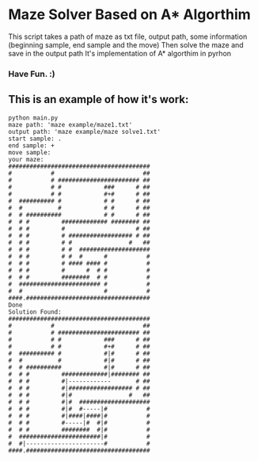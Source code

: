 # Maze Solver Based on A* Algorthim
This script takes a path of maze as txt file, output path, some information 
(beginning sample, end sample and the move) Then solve the maze and save in the output path
It's implementation of A* algorthim in pyrhon
### **Have Fun. :)**

## This is an example of how it's work:

```
python main.py
maze path: 'maze example/maze1.txt'
output path: 'maze example/maze solve1.txt'
start sample: .
end sample: +
move sample:  
your maze: 
########################################
#           #                         ##
#           # ####################### ##
#           # #            ###      # ##
#           # #            #+#      # ##
#  ########## #            # #      # ##
#  #          #            # #      # ##
#  # ##########            # #      # ##
#  # #         ############# ######## ##
#  # #         #                    # ##
#  # #         # ################## # ##
#  # #         # #                #   ##
#  # #         # #  ####################
#  # #         # #  #      #           #
#  # #         # #### #### #           #
#  # #         #      #  # #           #
#  # #         ########  # #           #
#  ####################### #           #
#  #                       #           #
####.###################################
Done
Solution Found: 
########################################
#           #                         ##
#           # ####################### ##
#           # #            ###      # ##
#           # #            #+#      # ##
#  ########## #            #|#      # ##
#  #          #            #|#      # ##
#  # ##########            #|#      # ##
#  # #         #############|######## ##
#  # #         #|------------       # ##
#  # #         #|################## # ##
#  # #         #|#                #   ##
#  # #         #|#  ####################
#  # #         #|#  #-----|#           #
#  # #         #|####|####|#           #
#  # #         #-----|#  #|#           #
#  # #         ########  #|#           #
#  #######################|#           #
#  #|----------------------#           #
####.###################################
```

